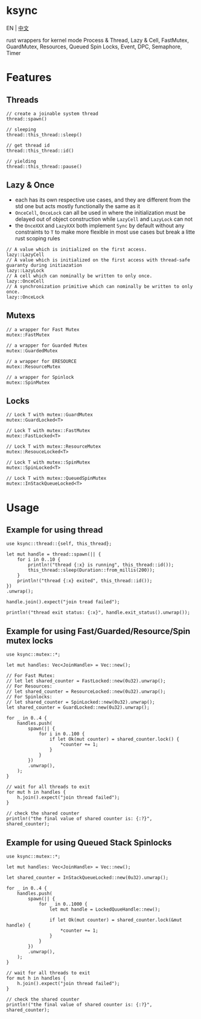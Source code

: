 # ksync
EN | [中文](./README_CN.md)

rust wrappers for kernel mode Process & Thread, Lazy & Cell, FastMutex, GuardMutex, Resources, Queued Spin Locks, Event, DPC, Semaphore, Timer
# Features
## Threads
```
// create a joinable system thread
thread::spawn()

// sleeping
thread::this_thread::sleep()

// get thread id
thread::this_thread::id()

// yielding
thread::this_thread::pause()
```
## Lazy & Once
- each has its own respective use cases, and they are different from the std one but acts mostly functionally the same as it
- `OnceCell`, `OnceLock` can all be used in where the initialization must be delayed out of object construction while `LazyCell` and `LazyLock` can not
- the `OnceXXX` and `LazyXXX` both implement `Sync` by default without any constraints to `T` to make more flexible in most use cases but break a litte rust scoping rules
```
// A value which is initialized on the first access.
lazy::LazyCell
// A value which is initialized on the first access with thread-safe guaranty during initiazation
lazy::LazyLock
// A cell which can nominally be written to only once.
lazy::OnceCell
// A synchronization primitive which can nominally be written to only once.
lazy::OnceLock
```
## Mutexs
```
// a wrapper for Fast Mutex
mutex::FastMutex

// a wrapper for Guarded Mutex
mutex::GuardedMutex

// a wrapper for ERESOURCE
mutex::ResourceMutex

// a wrapper for Spinlock
mutex::SpinMutex
```
## Locks
```
// Lock T with mutex::GuardMutex
mutex::GuardLocked<T>

// Lock T with mutex::FastMutex
mutex::FastLocked<T>

// Lock T with mutex::ResourceMutex
mutex::ResouceLocked<T>

// Lock T with mutex::SpinMutex
mutex::SpinLocked<T>

// Lock T with mutex::QueuedSpinMutex
mutex::InStackQueueLocked<T>
```
# Usage
## Example for using thread
```
use ksync::thread::{self, this_thread};

let mut handle = thread::spawn(|| {
    for i in 0..10 {
        println!("thread {:x} is running", this_thread::id());
        this_thread::sleep(Duration::from_millis(200));
    }
    println!("thread {:x} exited", this_thread::id());
})
.unwrap();

handle.join().expect("join tread failed");

println!("thread exit status: {:x}", handle.exit_status().unwrap());
```
## Example for using Fast/Guarded/Resource/Spin mutex locks
```
use ksync::mutex::*;

let mut handles: Vec<JoinHandle> = Vec::new();

// For Fast Mutex:
// let let shared_counter = FastLocked::new(0u32).unwrap();
// For Resources:
// let shared_counter = ResourceLocked::new(0u32).unwrap();
// For Spinlocks:
// let shared_counter = SpinLocked::new(0u32).unwrap();
let shared_counter = GuardLocked::new(0u32).unwrap();

for _ in 0..4 {
    handles.push(
        spawn(|| {
            for i in 0..100 {
                if let Ok(mut counter) = shared_counter.lock() {
                    *counter += 1;
                }
            }
        })
        .unwrap(),
    );
}

// wait for all threads to exit
for mut h in handles {
    h.join().expect("join thread failed");
}

// check the shared counter
println!("the final value of shared counter is: {:?}", shared_counter);
```

## Example for using Queued Stack Spinlocks
```
use ksync::mutex::*;

let mut handles: Vec<JoinHandle> = Vec::new();

let shared_counter = InStackQueueLocked::new(0u32).unwrap();

for _ in 0..4 {
    handles.push(
        spawn(|| {
            for _ in 0..1000 {
                let mut handle = LockedQuueHandle::new();

                if let Ok(mut counter) = shared_counter.lock(&mut handle) {
                    *counter += 1;
                }
            }
        })
        .unwrap(),
    );
}

// wait for all threads to exit
for mut h in handles {
    h.join().expect("join thread failed");
}

// check the shared counter
println!("the final value of shared counter is: {:?}", shared_counter);

```